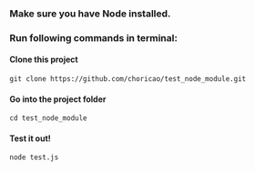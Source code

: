 ### Make sure you have Node installed.
### Run following commands in terminal:
#### Clone this project
`git clone https://github.com/choricao/test_node_module.git`
#### Go into the project folder
`cd test_node_module`
#### Test it out!
`node test.js`